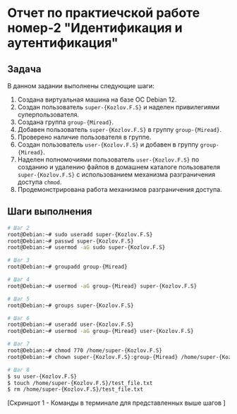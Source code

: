 # Отчет по практиечской работе номер-2 "Идентификация и аутентификация"

## Задача

В данном задании выполнены следующие шаги:

1. Создана виртуальная машина на базе ОС Debian 12.
2. Создан пользователь `super-{Kozlov.F.S}` и наделен привилегиями суперпользователя.
3. Создана группа `group-{Miread}`.
4. Добавен пользователь `super-{Kozlov.F.S}` в группу `group-{Miread}`.
5. Проверено наличие пользователя в группе.
6. Создан пользователь `user-{Kozlov.F.S}` и добавен в группу `group-{Miread}`.
7. Наделен полномочиями пользователь `user-{Kozlov.F.S}` по созданию и удалению файлов в домашнем каталоге пользователя `super-{Kozlov.F.S}` с использованием механизма разграничения доступа `chmod`.
8. Продемонстрирована работа механизмов разграничения доступа.

## Шаги выполнения

```bash
# Шаг 2
root@Debian:~# sudo useradd super-{Kozlov.F.S}
root@Debian:~# passwd super-{Kozlov.F.S}
root@Debian:~# usermod -aG sudo super-{Kozlov.F.S}

# Шаг 3
root@Debian:~# groupadd group-{Miread}

# Шаг 4
root@Debian:~# usermod -aG group-{Miread} super-{Kozlov.F.S}

# Шаг 5
root@Debian:~# groups super-{Kozlov.F.S}

# Шаг 6
root@Debian:~# useradd user-{Kozlov.F.S}
root@Debian:~# usermod -aG group-{Miread} user-{Kozlov.F.S}

# Шаг 7
root@Debian:~# chmod 770 /home/super-{Kozlov.F.S}
root@Debian:~# chown super-{Kozlov.F.S}:group-{Miread} /home/super-{Kozlov.F.S}

# Шаг 8
$ su user-{Kozlov.F.S}
$ touch /home/super-{Kozlov.F.S}/test_file.txt
$ rm /home/super-{Kozlov.F.S}/test_file.txt

```


[Скриншот 1 - Команды в терминале для представленных выше шагов ]
